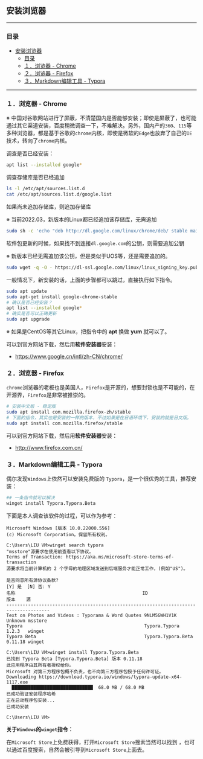 ## 安装浏览器

---

### 目录

- [安装浏览器](#安装浏览器)
  - [目录](#目录)
  - [１．浏览器 - Chrome](#１浏览器---chrome)
  - [２．浏览器 - Firefox](#２浏览器---firefox)
  - [３．Markdown编辑工具 - Typora](#３markdown编辑工具---typora)

---

### １．浏览器 - Chrome

※ 中国对谷歌网站进行了屏蔽，不清楚国内是否能够安装；即使是屏蔽了，也可能通过其它渠道安装，百度稍微调查一下，不难解决。另外，国内产的`360`、`115`等多种浏览器，都是基于谷歌的`chrome`内核，即使是微软的`Edge`也放弃了自己的`IE`技术，转向了`chrome`内核。

调查是否已经安装：

```bash
apt list --installed google*
```

调查存储库是否已经追加

```bash
ls -l /etc/apt/sources.list.d
cat /etc/apt/sources.list.d/google.list
```

如果尚未追加存储库，则追加存储库

※ 当前2022.03，新版本的Linux都已经追加该存储库，无需追加

```bash
sudo sh -c 'echo "deb http://dl.google.com/linux/chrome/deb/ stable main" >> /etc/apt/sources.list.d/google.list'
```

软件包更新的时候，如果找不到连接`dl.google.com`的公钥，则需要追加公钥

※ 新版本已经无需追加该公钥，但是类似于UOS等，还是需要追加的。

```bash
sudo wget -q -O - https://dl-ssl.google.com/linux/linux_signing_key.pub | sudo apt-key add -
```

一般情况下，新安装的话，上面的步骤都可以跳过，直接执行如下指令。

```bash
sudo apt update
sudo apt-get install google-chrome-stable
# 确认是否已经安装？
apt list --installed google*
# 确实是否可以正确更新
sudo apt upgrade
```

※ 如果是CentOS等其它Linux，把指令中的 **apt** 换做 **yum** 就可以了。

可以到官方网站下载，然后用**软件安装器**安装：

- https://www.google.cn/intl/zh-CN/chrome/




### ２．浏览器 - Firefox

`chrome`浏览器的老板也是美国人，`Firefox`是开源的，想要封锁也是不可能的，在开源界，`Firefox`是非常被推崇的。

```bash
# 安装中文版 - 稳定版
sudo apt install com.mozilla.firefox-zh/stable
# 下面的指令，其实也是安装的一样的版本，不过如果是在日语环境下，安装的就是日文版。
sudo apt install com.mozilla.firefox/stable
```

可以到官方网站下载，然后用**软件安装器**安装：

- http://www.firefox.com.cn/



### ３．Markdown编辑工具 - Typora

偶尔发现`Windows`上依然可以安装免费版的 `Typora`，是一个很优秀的工具，推荐安装：

```bash
## 一条指令就可以解决
winget install Typora.Typora.Beta
```

下面是本人调查该软件的过程，可以作为参考：

```
Microsoft Windows [版本 10.0.22000.556]
(c) Microsoft Corporation。保留所有权利。

C:\Users\LIU VM>winget search typora
"msstore"源要求在使用前查看以下协议。
Terms of Transaction: https://aka.ms/microsoft-store-terms-of-transaction
源要求将当前计算机的 2 个字母的地理区域发送到后端服务才能正常工作，(例如"US")。

是否同意所有源协议条款?
[Y] 是  [N] 否: Y
名称                                               ID                 版本    源
--------------------------------------------------------------------------------------
Text on Photos and Videos : Typorama & Word Quotes 9NLM5GWH1V1K       Unknown msstore
Typora                                             Typora.Typora      1.2.3   winget
Typora Beta                                        Typora.Typora.Beta 0.11.18 winget

C:\Users\LIU VM>winget install Typora.Typora.Beta
已找到 Typora Beta [Typora.Typora.Beta] 版本 0.11.18
此应用程序由其所有者授权给你。
Microsoft 对第三方程序包概不负责，也不向第三方程序包授予任何许可证。
Downloading https://download.typora.io/windows/typora-update-x64-1117.exe
  ██████████████████████████████  68.0 MB / 68.0 MB
已成功验证安装程序哈希
正在启动程序包安装...
已成功安装

C:\Users\LIU VM>
```

**关于`Windows`的`winget`指令：**

在`Microsoft Store`上免费获得，打开`Microsoft Store`搜索当然可以找到 ，也可以通过百度搜索，自然会被引导到`Microsoft Store`上面去。
